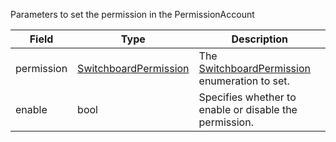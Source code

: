 Parameters to set the permission in the PermissionAccount

| Field | Type | Description |
|--|--|--|
| permission |  [SwitchboardPermission](/api/idl/types/SwitchboardPermission) | The [SwitchboardPermission](/api/idl/types/SwitchboardPermission) enumeration to set. |
| enable |  bool | Specifies whether to enable or disable the permission. |
